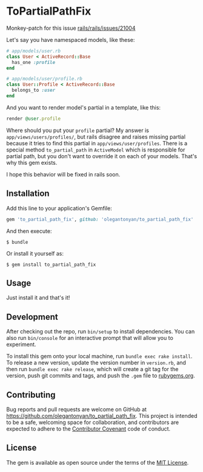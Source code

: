 # ToPartialPathFix

Monkey-patch for this issue [rails/rails/issues/21004](https://github.com/rails/rails/issues/21004)

Let's say you have namespaced models, like these:
```ruby
# app/models/user.rb
class User < ActiveRecord::Base
  has_one :profile
end

# app/models/user/profile.rb
class User::Profile < ActiveRecord::Base
  belongs_to :user
end
```
And you want to render model's partial in a template, like this:

```ruby
render @user.profile
```
Where should you put your `profile` partial? My answer is `app/views/users/profiles/`, but rails disagree and raises missing partial because it tries to find this partial in `app/views/user/profiles`.
There is a special method `to_partial_path` in `ActiveModel` which is responsible for partial path, but you don't want to override it on each of your models. That's why this gem exists.

I hope this behavior will be fixed in rails soon.

## Installation

Add this line to your application's Gemfile:

```ruby
gem 'to_partial_path_fix', github: 'olegantonyan/to_partial_path_fix'
```

And then execute:

    $ bundle

Or install it yourself as:

    $ gem install to_partial_path_fix

## Usage

Just install it and that's it!

## Development

After checking out the repo, run `bin/setup` to install dependencies. You can also run `bin/console` for an interactive prompt that will allow you to experiment.

To install this gem onto your local machine, run `bundle exec rake install`. To release a new version, update the version number in `version.rb`, and then run `bundle exec rake release`, which will create a git tag for the version, push git commits and tags, and push the `.gem` file to [rubygems.org](https://rubygems.org).

## Contributing

Bug reports and pull requests are welcome on GitHub at https://github.com/olegantonyan/to_partial_path_fix. This project is intended to be a safe, welcoming space for collaboration, and contributors are expected to adhere to the [Contributor Covenant](contributor-covenant.org) code of conduct.


## License

The gem is available as open source under the terms of the [MIT License](http://opensource.org/licenses/MIT).
